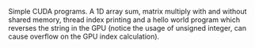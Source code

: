 Simple CUDA programs. A 1D array sum, matrix multiply with and without shared memory, 
thread index printing and a hello world program which reverses the string in the GPU
(notice the usage of unsigned integer, can cause overflow on the GPU index calculation).
